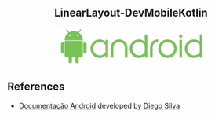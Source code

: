 <center>
    <h2 align="center">LinearLayout-DevMobileKotlin</h2>
</center>
<p align = "center">
<img src="https://github.com/diegobsilva10/LinearLayout-DevMobileKotlin/blob/main/app/src/main/res/drawable-v24/png.png?raw=true" width="300px"/>
</p>


## References

- [Documentação Android](https://developer.android.com/reference/android/widget/LinearLayout?hl=pt-br#summary)
developed by [Diego Silva](https://www.linkedin.com/in/diego-silva-2479711a7/)
